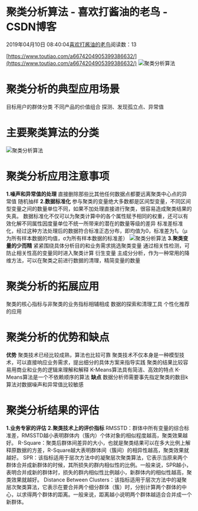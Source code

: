 
# 聚类分析算法 - 喜欢打酱油的老鸟 - CSDN博客


2019年04月10日 08:40:04[喜欢打酱油的老鸟](https://me.csdn.net/weixin_42137700)阅读数：13


[https://www.toutiao.com/a6674204905399386632/](https://www.toutiao.com/a6674204905399386632/)
![聚类分析算法](http://p9.pstatp.com/large/dfic-imagehandler/f83f2ef8-9542-4591-8248-778d5a853def)

# 聚类分析的典型应用场景
目标用户的群体分类
不同产品的价值组合
探测、发现孤立点、异常值
# 主要聚类算法的分类
![聚类分析算法](http://p1.pstatp.com/large/pgc-image/c88f1377d84f4c1b9d013933cf6a1a3a)

# 聚类分析应用注意事项
**1.噪声和异常值的处理**
直接删除那些比其他任何数据点都要远离聚类中心点的异常值
随机抽样
**2.数据标准化**
参与聚类的变量绝大多数都是区间型变量，不同区间型变量之间的数量单位不同，如果不加处理直接进行聚类，很容易造成聚类结果的失真。
数据标准化不仅可以为聚类计算中的各个属性赋予相同的权重，还可以有效化解不同属性因度量单位不统一所带来的潜在的数量等级的差异
标准差标准化，经过这种方法处理后的数据符合标准正态分布，即均值为0，标准差为1。（μ为所有样本数据的均值，σ为所有样本数据的标准差）
![聚类分析算法](http://p1.pstatp.com/large/pgc-image/da00ac2de6ce4f5998ae740b594d331c)
**3.聚类变量的少而精**
紧紧围绕具体分析目的和业务需求挑选聚类变量
通过相关性检测，可防止相关性高的变量同时进入聚类计算
衍生变量
主成分分析，作为一种常用的降维方法，可以在聚类之前进行数据的清理，精简变量的数量
# 聚类分析的拓展应用
聚类的核心指标与非聚类的业务指标相辅相成
数据的探索和清理工具
个性化推荐的应用
# 聚类分析的优势和缺点
**优势**
聚类技术已经比较成熟，算法也比较可靠
聚类技术不仅本身是一种模型技术，可以直接响应业务需求，提出细分的具体方案来指导实践
聚类的结果比较容易用商业和业务的逻辑来理解和解释
K-Means算法具有简洁、高效的特点
K-Means算法是一个不依赖顺序的算法
**缺点**
数据分析师需要事先指定聚类的数目k
算法对数据噪声和异常值比较敏感
# 聚类分析结果的评估
**1.业务专家的评估**
**2.聚类技术上的评价指标**
RMSSTD：群体中所有变量的综合标准差，RMSSTD越小表明群体内（簇内）个体对象的相似程度越高，聚类效果越好。
R-Square：聚类后群体间差异的大小，也就是聚类结果可以在多大比例上解释原数据的方差，R-Square越大表明群体间（簇间）的相异性越高，聚类效果就越好。
SPR：该指标适用于层次方法中的凝聚层次聚类算法，它表示当原来两个群体合并成新群体的时候，其所损失的群内相似性的比例。一般来说，SPR越小，表明合并成新的群体时，损失的群内相似性比例越小，新群体内的相似性越高，聚类效果就越好。
Distance Between Clusters：该指标适用于层次方法中的凝聚层次聚类算法，它表示在要合并两个细分群体（簇）时，分别计算两个群体的中心，以求得两个群体的距离。一般来说，距离越小说明两个群体越适合合并成一个新群体。

